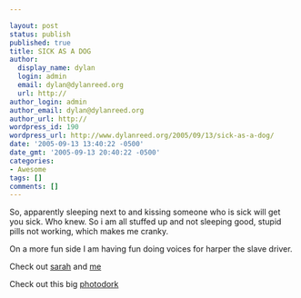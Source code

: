 ```yaml
---

layout: post
status: publish
published: true
title: SICK AS A DOG
author:
  display_name: dylan
  login: admin
  email: dylan@dylanreed.org
  url: http://
author_login: admin
author_email: dylan@dylanreed.org
author_url: http://
wordpress_id: 190
wordpress_url: http://www.dylanreed.org/2005/09/13/sick-as-a-dog/
date: '2005-09-13 13:40:22 -0500'
date_gmt: '2005-09-13 20:40:22 -0500'
categories:
- Awesome
tags: []
comments: []
---
```


So, apparently sleeping next to and kissing someone who is sick will get you sick. Who knew. So i am all stuffed up and not sleeping good, stupid pills not working, which makes me cranky.

On a more fun side I am having fun doing voices for harper the slave driver.

Check out [sarah][1] and [me][2]

   [1]: http://dylanreed.org/media/album09/IMG_1368
   [2]: http://dylanreed.org/media/album09/IMG_1369

Check out this big [photodork][3]

   [3]: http://www.photodork.org

